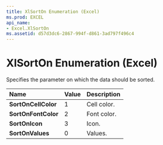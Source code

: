 ```yaml
---
title: XlSortOn Enumeration (Excel)
ms.prod: EXCEL
api_name:
- Excel.XlSortOn
ms.assetid: d57d3dc6-2867-994f-d861-3ad797f496c4
---
```



# XlSortOn Enumeration (Excel)

Specifies the parameter on which the data should be sorted.



|**Name**|**Value**|**Description**|
|:-----|:-----|:-----|
| **SortOnCellColor**|1|Cell color.|
| **SortOnFontColor**|2|Font color.|
| **SortOnIcon**|3|Icon.|
| **SortOnValues**|0|Values.|


